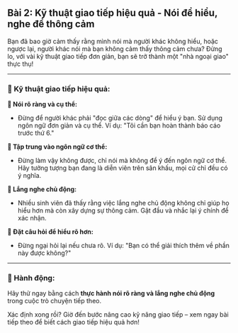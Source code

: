 ## Bài 2: Kỹ thuật giao tiếp hiệu quả - Nói để hiểu, nghe để thông cảm  

Bạn đã bao giờ cảm thấy rằng mình nói mà người khác không hiểu, hoặc ngược lại, người khác nói mà bạn không cảm thấy thông cảm chưa? Đừng lo, với vài kỹ thuật giao tiếp đơn giản, bạn sẽ trở thành một "nhà ngoại giao" thực thụ!

---

### 📌 Kỹ thuật giao tiếp hiệu quả:

**🔹 Nói rõ ràng và cụ thể:**
- Đừng để người khác phải "đọc giữa các dòng" để hiểu ý bạn. Sử dụng ngôn ngữ đơn giản và cụ thể. Ví dụ: "Tôi cần bạn hoàn thành báo cáo trước thứ 6."

**🔹 Tập trung vào ngôn ngữ cơ thể:**
- Đừng làm vậy không được, chỉ nói mà không để ý đến ngôn ngữ cơ thể. Hãy tưởng tượng bạn đang là diễn viên trên sân khấu, mọi cử chỉ đều có ý nghĩa.

**🔹 Lắng nghe chủ động:**
- Nhiều sinh viên đã thấy rằng việc lắng nghe chủ động không chỉ giúp họ hiểu hơn mà còn xây dựng sự thông cảm. Gật đầu và nhắc lại ý chính để xác nhận.

**🔹 Đặt câu hỏi để hiểu rõ hơn:**
- Đừng ngại hỏi lại nếu chưa rõ. Ví dụ: "Bạn có thể giải thích thêm về phần này được không?"

---

### 🚀 Hành động:

Hãy thử ngay bằng cách **thực hành nói rõ ràng và lắng nghe chủ động** trong cuộc trò chuyện tiếp theo.

Xác định xong rồi? Giờ đến bước nâng cao kỹ năng giao tiếp – xem ngay bài tiếp theo để biết cách giao tiếp hiệu quả hơn!